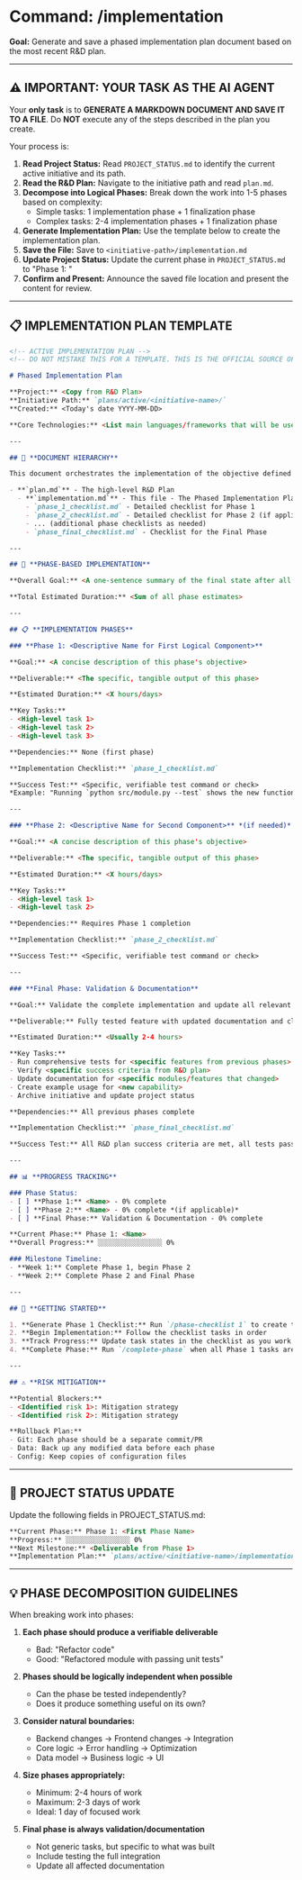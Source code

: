 # Command: /implementation

**Goal:** Generate and save a phased implementation plan document based on the most recent R&D plan.

---

## ⚠️ **IMPORTANT: YOUR TASK AS THE AI AGENT**

Your **only task** is to **GENERATE A MARKDOWN DOCUMENT AND SAVE IT TO A FILE**. Do **NOT** execute any of the steps described in the plan you create.

Your process is:
1. **Read Project Status:** Read `PROJECT_STATUS.md` to identify the current active initiative and its path.
2. **Read the R&D Plan:** Navigate to the initiative path and read `plan.md`.
3. **Decompose into Logical Phases:** Break down the work into 1-5 phases based on complexity:
   - Simple tasks: 1 implementation phase + 1 finalization phase
   - Complex tasks: 2-4 implementation phases + 1 finalization phase
4. **Generate Implementation Plan:** Use the template below to create the implementation plan.
5. **Save the File:** Save to `<initiative-path>/implementation.md`
6. **Update Project Status:** Update the current phase in `PROJECT_STATUS.md` to "Phase 1: <name>"
7. **Confirm and Present:** Announce the saved file location and present the content for review.

---

## 📋 **IMPLEMENTATION PLAN TEMPLATE**

```markdown
<!-- ACTIVE IMPLEMENTATION PLAN -->
<!-- DO NOT MISTAKE THIS FOR A TEMPLATE. THIS IS THE OFFICIAL SOURCE OF TRUTH FOR THE PROJECT'S PHASED PLAN. -->

# Phased Implementation Plan

**Project:** <Copy from R&D Plan>
**Initiative Path:** `plans/active/<initiative-name>/`
**Created:** <Today's date YYYY-MM-DD>

**Core Technologies:** <List main languages/frameworks that will be used>

---

## 📄 **DOCUMENT HIERARCHY**

This document orchestrates the implementation of the objective defined in the main R&D plan. The full set of documents for this initiative is:

- **`plan.md`** - The high-level R&D Plan
  - **`implementation.md`** - This file - The Phased Implementation Plan
    - `phase_1_checklist.md` - Detailed checklist for Phase 1
    - `phase_2_checklist.md` - Detailed checklist for Phase 2 (if applicable)
    - ... (additional phase checklists as needed)
    - `phase_final_checklist.md` - Checklist for the Final Phase

---

## 🎯 **PHASE-BASED IMPLEMENTATION**

**Overall Goal:** <A one-sentence summary of the final state after all phases are complete>

**Total Estimated Duration:** <Sum of all phase estimates>

---

## 📋 **IMPLEMENTATION PHASES**

### **Phase 1: <Descriptive Name for First Logical Component>**

**Goal:** <A concise description of this phase's objective>

**Deliverable:** <The specific, tangible output of this phase>

**Estimated Duration:** <X hours/days>

**Key Tasks:**
- <High-level task 1>
- <High-level task 2>
- <High-level task 3>

**Dependencies:** None (first phase)

**Implementation Checklist:** `phase_1_checklist.md`

**Success Test:** <Specific, verifiable test command or check>
*Example: "Running `python src/module.py --test` shows the new function output"*

---

### **Phase 2: <Descriptive Name for Second Component>** *(if needed)*

**Goal:** <A concise description of this phase's objective>

**Deliverable:** <The specific, tangible output of this phase>

**Estimated Duration:** <X hours/days>

**Key Tasks:**
- <High-level task 1>
- <High-level task 2>

**Dependencies:** Requires Phase 1 completion

**Implementation Checklist:** `phase_2_checklist.md`

**Success Test:** <Specific, verifiable test command or check>

---

### **Final Phase: Validation & Documentation**

**Goal:** Validate the complete implementation and update all relevant documentation.

**Deliverable:** Fully tested feature with updated documentation and closed initiative.

**Estimated Duration:** <Usually 2-4 hours>

**Key Tasks:**
- Run comprehensive tests for <specific features from previous phases>
- Verify <specific success criteria from R&D plan>
- Update documentation for <specific modules/features that changed>
- Create example usage for <new capability>
- Archive initiative and update project status

**Dependencies:** All previous phases complete

**Implementation Checklist:** `phase_final_checklist.md`

**Success Test:** All R&D plan success criteria are met, all tests pass, documentation is updated.

---

## 📊 **PROGRESS TRACKING**

### Phase Status:
- [ ] **Phase 1:** <Name> - 0% complete
- [ ] **Phase 2:** <Name> - 0% complete *(if applicable)*
- [ ] **Final Phase:** Validation & Documentation - 0% complete

**Current Phase:** Phase 1: <Name>
**Overall Progress:** ░░░░░░░░░░░░░░░░ 0%

### Milestone Timeline:
- **Week 1:** Complete Phase 1, begin Phase 2
- **Week 2:** Complete Phase 2 and Final Phase

---

## 🚀 **GETTING STARTED**

1. **Generate Phase 1 Checklist:** Run `/phase-checklist 1` to create the detailed checklist
2. **Begin Implementation:** Follow the checklist tasks in order
3. **Track Progress:** Update task states in the checklist as you work
4. **Complete Phase:** Run `/complete-phase` when all Phase 1 tasks are done

---

## ⚠️ **RISK MITIGATION**

**Potential Blockers:**
- <Identified risk 1>: Mitigation strategy
- <Identified risk 2>: Mitigation strategy

**Rollback Plan:**
- Git: Each phase should be a separate commit/PR
- Data: Back up any modified data before each phase
- Config: Keep copies of configuration files
```

---

## 📁 **PROJECT STATUS UPDATE**

Update the following fields in PROJECT_STATUS.md:

```markdown
**Current Phase:** Phase 1: <First Phase Name>
**Progress:** ░░░░░░░░░░░░░░░░ 0%
**Next Milestone:** <Deliverable from Phase 1>
**Implementation Plan:** `plans/active/<initiative-name>/implementation.md`
```

---

## 💡 **PHASE DECOMPOSITION GUIDELINES**

When breaking work into phases:

1. **Each phase should produce a verifiable deliverable**
   - Bad: "Refactor code" 
   - Good: "Refactored module with passing unit tests"

2. **Phases should be logically independent when possible**
   - Can the phase be tested independently?
   - Does it produce something useful on its own?

3. **Consider natural boundaries:**
   - Backend changes → Frontend changes → Integration
   - Core logic → Error handling → Optimization
   - Data model → Business logic → UI

4. **Size phases appropriately:**
   - Minimum: 2-4 hours of work
   - Maximum: 2-3 days of work
   - Ideal: 1 day of focused work

5. **Final phase is always validation/documentation**
   - Not generic tasks, but specific to what was built
   - Include testing the full integration
   - Update all affected documentation
